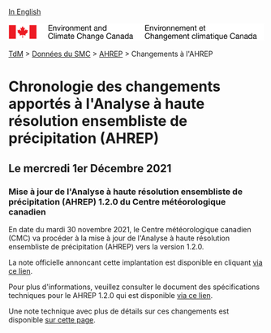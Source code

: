 [In English](changelog_hrepa_en.md)

![ECCC logo](../../img_eccc-logo.png)

[TdM](../../readme_fr.md) > [Données du SMC](../readme_fr.md) > [AHREP](readme_hrepa_fr.md) > Changements à l'AHREP

# Chronologie des changements apportés à l'Analyse à haute résolution ensembliste de précipitation (AHREP)

## Le mercredi 1er Décembre 2021

### Mise à jour de l'Analyse à haute résolution ensembliste de précipitation (AHREP) 1.2.0 du Centre météorologique canadien

En date du mardi 30 novembre 2021, le Centre météorologique canadien (CMC) va procéder à la mise à jour de l'Analyse à haute résolution ensembliste de précipitation (AHREP) vers la version 1.2.0.


La note officielle annoncant cette implantation est disponible en cliquant [via ce lien](https://dd.meteo.gc.ca/doc/genots/2021/11/30/NOCN03_CWAO_xxxxx).

Pour plus d'informations, veuillez consulter le document des spécifications techniques pour le AHREP 1.2.0 qui est disponible [via ce lien](https://collaboration.cmc.ec.gc.ca/cmc/CMOI/product_guide/docs/tech_specifications/tech_specifications_HREPA_1.2.0_f.pdf).

Une note technique avec plus de détails sur ces changements est disponible [sur cette page](https://collaboration.cmc.ec.gc.ca/cmc/CMOI/product_guide/docs/tech_notes/technote_hrepa-120_f.pdf).



